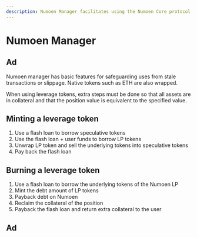 ```yaml
---
description: Numoen Manager facilitates using the Numoen Core protocol.
---
```


# Numoen Manager

## Ad

Numoen manager has basic features for safeguarding uses from stale transactions or slippage. Native tokens such as ETH are also wrapped.

When using leverage tokens, extra steps must be done so that all assets are in collateral and that the position value is equivalent to the specified value.

## Minting a leverage token

1. Use a flash loan to borrow speculative tokens
2. Use the flash loan + user funds to borrow LP tokens
3. Unwrap LP token and sell the underlying tokens into speculative tokens
4. Pay back the flash loan

## Burning a leverage token

1. Use a flash loan to borrow the underlying tokens of the Numoen LP
2. Mint the debt amount of LP tokens
3. Payback debt on Numoen
4. Reclaim the collateral of the position
5. Payback the flash loan and return extra collateral to the user

## Ad
